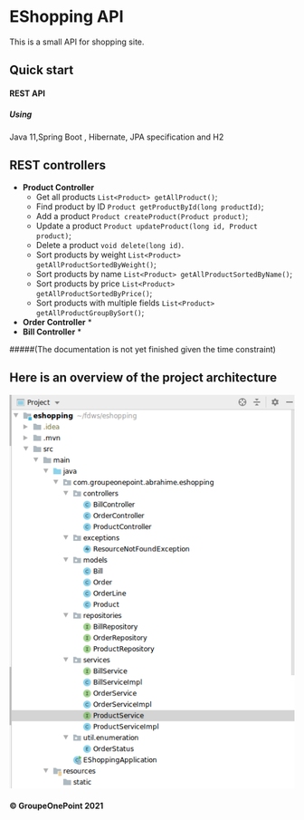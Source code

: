  
# EShopping API 
This is a small API for shopping site.

## Quick start
#### REST API
##### Using 

Java 11,Spring Boot , Hibernate, JPA specification and H2
 
## REST controllers
* **Product Controller**
    * Get all products `List<Product> getAllProduct()`;
    * Find product by ID `Product getProductById(long productId)`;
    * Add a product `Product createProduct(Product product)`;
    * Update a product `Product updateProduct(long id, Product product)`;
    * Delete a product `void delete(long id)`.
    * Sort products by weight `List<Product> getAllProductSortedByWeight()`;
    * Sort products by name `List<Product> getAllProductSortedByName()`;
    * Sort products by price `List<Product> getAllProductSortedByPrice()`;
    * Sort products with multiple fields `List<Product> getAllProductGroupBySort()`;
* **Order Controller**
    * 
 * **Bill Controller**
     * 
 
 
 #####(The documentation is not yet finished given the time constraint)
 ## Here is an overview of the project architecture
 
![architecture](src/main/resources/doc/img/architecture.png)


#### © GroupeOnePoint 2021